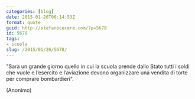 ```yaml
---
categories: [blog]
date: 2015-01-26T06:14:53Z
format: quote
guid: http://stefanocecere.com/?p=5678
id: 5678
tags:
- scuola
slug: /2015/01/26/5678/
---
```


"Sarà un grande giorno quello in cui la scuola prende dallo Stato tutti i soldi che vuole e l’esercito e l’aviazione devono organizzare una vendita di torte per comprare bombardieri".

(Anonimo)